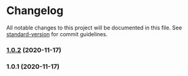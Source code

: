 # Changelog

All notable changes to this project will be documented in this file. See [standard-version](https://github.com/conventional-changelog/standard-version) for commit guidelines.

### [1.0.2](https://github.com/marek648/test/compare/v1.0.1...v1.0.2) (2020-11-17)

### 1.0.1 (2020-11-17)
